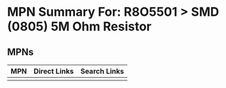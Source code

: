 



# MPN Summary For: R8O5501 > SMD (0805) 5M Ohm Resistor

## MPNs
  

|MPN|Direct Links|Search Links|
| :--- | :--- | :--- |
||||
